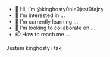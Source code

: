 - 👋 Hi, I’m @kinghosty0nie0jest0fajny
- 👀 I’m interested in ...
- 🌱 I’m currently learning ...
- 💞️ I’m looking to collaborate on ...
- 📫 How to reach me ...

Jestem kinghosty i tak

<!---
kinghosty0nie0jest0fajny/kinghosty0nie0jest0fajny is a ✨ special ✨ repository because its `README.md` (this file) appears on your GitHub profile.
You can click the Preview link to take a look at your changes.
--->
